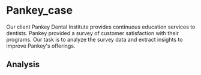 # Pankey_case
Our client Pankey Dental Institute provides continuous education services to dentists. Pankey provided a survey of customer satisfaction with their programs. Our task is to analyze the survey data and extract insights to improve Pankey's offerings. 
## Analysis
